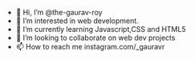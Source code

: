 - 👋 Hi, I’m @the-gaurav-roy
- 👀 I’m interested in web development.
- 🌱 I’m currently learning Javascript,CSS and HTML5
- 💞️ I’m looking to collaborate on web dev projects
- 📫 How to reach me instagram.com/_gauravr

<!---
the-gaurav-roy/the-gaurav-roy is a ✨ special ✨ repository because its `README.md` (this file) appears on your GitHub profile.
You can click the Preview link to take a look at your changes.
--->

